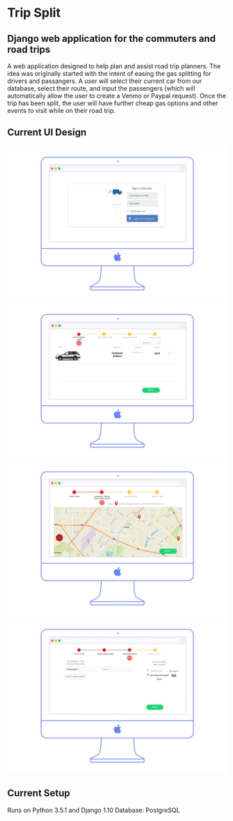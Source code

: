 # Trip Split 
## Django web application for the commuters and road trips 

A web application designed to help plan and assist road trip planners. The idea was originally started with the intent of easing the gas splitting for drivers and passangers. A user will select their current car from our database, select their route, and input the passengers (which will automatically allow the user to create a Venmo or Paypal request). Once the trip has been split, the user will have further cheap gas options and other events to visit while on their road trip. 

## Current UI Design 
![img1](/static/ui/slide0.png)
![img2](/static/ui/slide1.png)
![img3](/static/ui/slide2.png)
![img4](/static/ui/slide3.png)

## Current Setup

Runs on Python 3.5.1 and Django 1.10
Database: PostgreSQL

